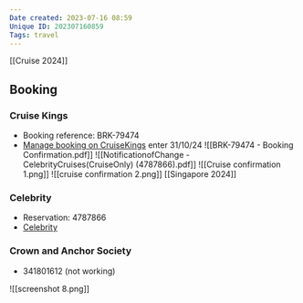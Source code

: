 ```yaml
---
Date created: 2023-07-16 08:59
Unique ID: 202307160859
Tags: travel
---
```

[[Cruise 2024]]
## Booking
### Cruise Kings
- Booking reference: BRK-79474
- [Manage booking on CruiseKings](https://secure.traveltek.net/BRK/fusion/viewmybooking.pl?msg=3&site=stewarttravelvmb.site.traveltek.net) enter 31/10/24
![[BRK-79474 - Booking Confirmation.pdf]]
![[NotificationofChange - CelebrityCruises(CruiseOnly) (4787866).pdf]]
![[Cruise confirmation 1.png]]
![[cruise confirmation 2.png]]
[[Singapore 2024]]

### Celebrity
- Reservation: 4787866
- [Celebrity](https://www.celebritycruises.com/account/)
### Crown and Anchor Society
- 341801612 (not working)


![[screenshot 8.png]]
